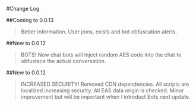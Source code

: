 #Change Log

##Coming to 0.0.13
> Better information. User joins, exists and bot obfuscation alerts. 

##New to 0.0.12
> BOTS! Now chat bots will inject random AES code into the chat to obfustace the actual conversation.

##New to 0.0.12
> INCREASED SECURITY! Removed CDN dependencies. All scripts are localized increasing security. All EAS data origin is checked. Minor improvement but will be important when I introduct Bots next update. 